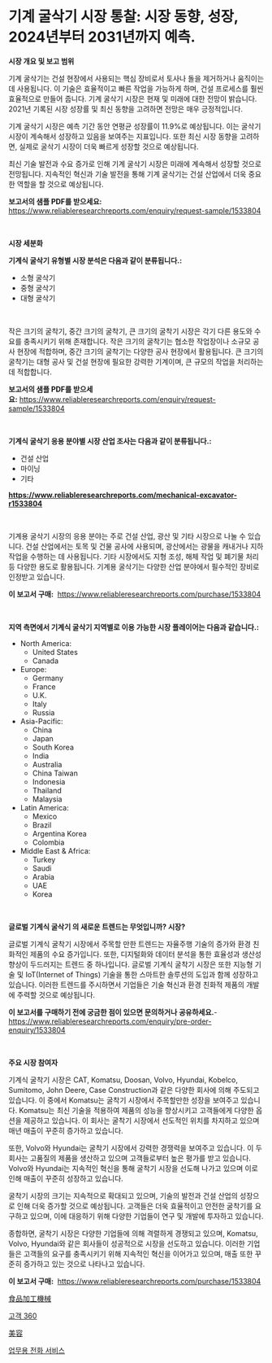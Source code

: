 <p><h1>기계 굴삭기 시장 통찰: 시장 동향, 성장, 2024년부터 2031년까지 예측.</h1></p><p><strong>시장 개요 및 보고 범위</strong></p>
<p><p>기계 굴삭기는 건설 현장에서 사용되는 핵심 장비로서 토사나 돌을 제거하거나 움직이는 데 사용됩니다. 이 기술은 효율적이고 빠른 작업을 가능하게 하며, 건설 프로세스를 훨씬 효율적으로 만들어 줍니다. 기계 굴삭기 시장은 현재 및 미래에 대한 전망이 밝습니다. 2021년 기록된 시장 성장률 및 최신 동향을 고려하면 전망은 매우 긍정적입니다.</p><p>기계 굴삭기 시장은 예측 기간 동안 연평균 성장률이 11.9%로 예상됩니다. 이는 굴삭기 시장이 계속해서 성장하고 있음을 보여주는 지표입니다. 또한 최신 시장 동향을 고려하면, 실제로 굴삭기 시장이 더욱 빠르게 성장할 것으로 예상됩니다.</p><p>최신 기술 발전과 수요 증가로 인해 기계 굴삭기 시장은 미래에 계속해서 성장할 것으로 전망됩니다. 지속적인 혁신과 기술 발전을 통해 기계 굴삭기는 건설 산업에서 더욱 중요한 역할을 할 것으로 예상됩니다.</p></p>
<p><strong>보고서의 샘플 PDF를 받으세요:</strong> <a href="https://www.reliableresearchreports.com/enquiry/request-sample/1533804">https://www.reliableresearchreports.com/enquiry/request-sample/1533804</a></p>
<p>&nbsp;</p>
<p><strong>시장 세분화</strong></p>
<p><strong>기계식 굴삭기 유형별 시장 분석은 다음과 같이 분류됩니다.:</strong></p>
<p><ul><li>소형 굴삭기</li><li>중형 굴삭기</li><li>대형 굴삭기</li></ul></p>
<p>&nbsp;</p>
<p><p>작은 크기의 굴착기, 중간 크기의 굴착기, 큰 크기의 굴착기 시장은 각기 다른 용도와 수요를 충족시키기 위해 존재합니다. 작은 크기의 굴착기는 협소한 작업장이나 소규모 공사 현장에 적합하며, 중간 크기의 굴착기는 다양한 공사 현장에서 활용됩니다. 큰 크기의 굴착기는 대형 공사 및 건설 현장에 필요한 강력한 기계이며, 큰 규모의 작업을 처리하는 데 적합합니다.</p></p>
<p><strong>보고서의 샘플 PDF를 받으세요:</strong>&nbsp;<a href="https://www.reliableresearchreports.com/enquiry/request-sample/1533804">https://www.reliableresearchreports.com/enquiry/request-sample/1533804</a></p>
<p>&nbsp;</p>
<p><strong> 기계식 굴삭기 응용 분야별 시장 산업 조사는 다음과 같이 분류됩니다.:</strong></p>
<p><ul><li>건설 산업</li><li>마이닝</li><li>기타</li></ul></p>
<p><strong><a href="https://www.reliableresearchreports.com/mechanical-excavator-r1533804">https://www.reliableresearchreports.com/mechanical-excavator-r1533804</a></strong></p>
<p>&nbsp;</p>
<p><p>기계용 굴삭기 시장의 응용 분야는 주로 건설 산업, 광산 및 기타 시장으로 나눌 수 있습니다. 건설 산업에서는 토목 및 건물 공사에 사용되며, 광산에서는 광물을 캐내거나 지하 작업을 수행하는 데 사용됩니다. 기타 시장에서도 지형 조성, 해체 작업 및 폐기물 처리 등 다양한 용도로 활용됩니다. 기계용 굴삭기는 다양한 산업 분야에서 필수적인 장비로 인정받고 있습니다.</p></p>
<p><strong>이 보고서 구매:</strong>&nbsp; <a href="https://www.reliableresearchreports.com/purchase/1533804">https://www.reliableresearchreports.com/purchase/1533804</a></p>
<p>&nbsp;</p>
<p><strong>지역 측면에서 기계식 굴삭기 지역별로 이용 가능한 시장 플레이어는 다음과 같습니다.:</strong></p>
<p><ul>
    <li>
        North America:
        <ul>
            <li>United States</li>
            <li>Canada</li>
        </ul>
    </li>
    <li>
        Europe:
        <ul>
            <li>Germany</li>
            <li>France</li>
            <li>U.K.</li>
            <li>Italy</li>
            <li>Russia</li>
        </ul>
    </li>
    <li>
        Asia-Pacific:
        <ul>
            <li>China</li>
            <li>Japan</li>
            <li>South Korea</li>
            <li>India</li>
            <li>Australia</li>
            <li>China Taiwan</li>
            <li>Indonesia</li>
            <li>Thailand</li>
            <li>Malaysia</li>
        </ul>
    </li>
    <li>
        Latin America:
        <ul>
            <li>Mexico</li>
            <li>Brazil</li>
            <li>Argentina Korea</li>
            <li>Colombia</li>
        </ul>
    </li>
    <li>
        Middle East & Africa:
        <ul>
            <li>Turkey</li>
            <li>Saudi</li>
            <li>Arabia</li>
            <li>UAE</li>
            <li>Korea</li>
        </ul>
    </li>
    </ul></p>
<p>&nbsp;</p>
<p><strong>글로벌 기계식 굴삭기 의 새로운 트렌드는 무엇입니까? 시장?</strong></p>
<p><p>글로벌 기계식 굴착기 시장에서 주목할 만한 트렌드는 자율주행 기술의 증가와 환경 친화적인 제품의 수요 증가입니다. 또한, 디지털화와 데이터 분석을 통한 효율성과 생산성 향상이 두드러지는 트렌드 중 하나입니다. 글로벌 기계식 굴착기 시장은 또한 지능형 기술 및 IoT(Internet of Things) 기술을 통한 스마트한 솔루션의 도입과 함께 성장하고 있습니다. 이러한 트렌드를 주시하면서 기업들은 기술 혁신과 환경 친화적 제품의 개발에 주력할 것으로 예상됩니다.</p></p>
<p><strong>이 보고서를 구매하기 전에 궁금한 점이 있으면 문의하거나 공유하세요.</strong>- <a href="https://www.reliableresearchreports.com/enquiry/pre-order-enquiry/1533804">https://www.reliableresearchreports.com/enquiry/pre-order-enquiry/1533804</a></p>
<p>&nbsp;</p>
<p><strong>주요 시장 참여자</strong></p>
<p><p>기계식 굴착기 시장은 CAT, Komatsu, Doosan, Volvo, Hyundai, Kobelco, Sumitomo, John Deere, Case Construction과 같은 다양한 회사에 의해 주도되고 있습니다. 이 중에서 Komatsu는 굴착기 시장에서 주목할만한 성장을 보여주고 있습니다. Komatsu는 최신 기술을 적용하여 제품의 성능을 향상시키고 고객들에게 다양한 옵션을 제공하고 있습니다. 이 회사는 굴착기 시장에서 선도적인 위치를 차지하고 있으며 매년 매출이 꾸준히 증가하고 있습니다.</p><p>또한, Volvo와 Hyundai는 굴착기 시장에서 강력한 경쟁력을 보여주고 있습니다. 이 두 회사는 고품질의 제품을 생산하고 있으며 고객들로부터 높은 평가를 받고 있습니다. Volvo와 Hyundai는 지속적인 혁신을 통해 굴착기 시장을 선도해 나가고 있으며 이로 인해 매출이 꾸준히 성장하고 있습니다.</p><p>굴착기 시장의 크기는 지속적으로 확대되고 있으며, 기술의 발전과 건설 산업의 성장으로 인해 더욱 증가할 것으로 예상됩니다. 고객들은 더욱 효율적이고 안전한 굴착기를 요구하고 있으며, 이에 대응하기 위해 다양한 기업들이 연구 및 개발에 투자하고 있습니다.</p><p>종합하면, 굴착기 시장은 다양한 기업들에 의해 격렬하게 경쟁되고 있으며, Komatsu, Volvo, Hyundai와 같은 회사들이 성공적으로 시장을 선도하고 있습니다. 이러한 기업들은 고객들의 요구를 충족시키기 위해 지속적인 혁신을 이어가고 있으며, 매출 또한 꾸준히 증가하고 있는 것으로 나타나고 있습니다.</p></p>
<p><strong>이 보고서 구매:</strong>&nbsp;&nbsp;<a href="https://www.reliableresearchreports.com/purchase/1533804">https://www.reliableresearchreports.com/purchase/1533804</a></p>
<p><p><a href="https://medium.com/@santosuigrtley997836/%E9%A3%9F%E5%93%81%E5%8A%A0%E5%B7%A5%E6%A9%9F%E6%A2%B0%E5%B8%82%E5%A0%B4-2031%E5%B9%B4%E3%81%BE%E3%81%A7%E3%81%AE%E3%83%88%E3%83%AC%E3%83%B3%E3%83%89-%E4%BA%88%E6%B8%AC-%E7%AB%B6%E4%BA%89%E5%88%86%E6%9E%90-5f81180d32c8">食品加工機械</a></p><p><a href="https://medium.com/@demarcuskuhlman/%EA%B3%A0%EA%B0%9D-360-%EC%8B%9C%EC%9E%A5-%EB%B3%B4%EA%B3%A0%EC%84%9C%EB%8A%94-%EC%9D%B4-%EC%8B%9C%EC%9E%A5%EC%9D%98-%EC%B5%9C%EC%8B%A0-%EB%8F%99%ED%96%A5%EA%B3%BC-%EC%84%B1%EC%9E%A5-%EA%B8%B0%ED%9A%8C%EB%A5%BC-%EB%B3%B4%EC%97%AC%EC%A4%8D%EB%8B%88%EB%8B%A4-7465c476f732">고객 360</a></p><p><a href="https://medium.com/@evans21bill/%E7%BE%8E%E5%AE%B9%E5%B8%82%E5%A0%B4%E3%81%AE%E6%B4%9E%E5%AF%9F-2024%E5%B9%B4%E3%81%8B%E3%82%892031%E5%B9%B4%E3%81%BE%E3%81%A7%E3%81%AE%E5%B8%82%E5%A0%B4%E5%8B%95%E5%90%91-%E6%88%90%E9%95%B7-%E4%BA%88%E6%B8%AC-1c507dc7d0c1">美容</a></p><p><a href="https://medium.com/@twix678568/%EB%B9%84%EC%A6%88%EB%8B%88%EC%8A%A4-%EC%A0%84%ED%99%94-%EC%84%9C%EB%B9%84%EC%8A%A4-%EC%8B%9C%EC%9E%A5-%EC%A0%90%EC%9C%A0%EC%9C%A8-%EB%B3%80%ED%99%94-%EB%B0%8F-%EC%8B%9C%EC%9E%A5-%EC%84%B1%EC%9E%A5-%EC%B6%94%EC%9D%B4-2024-2031%EB%85%84-4e683ae54d7e">업무용 전화 서비스</a></p></p>